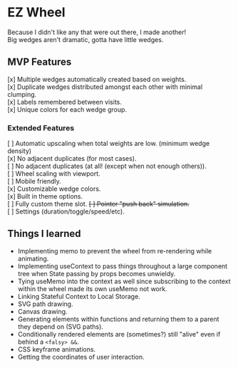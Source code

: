 # EZ Wheel
Because I didn't like any that were out there, I made another!  
Big wedges aren't dramatic, gotta have little wedges.  

## MVP Features
[x] Multiple wedges automatically created based on weights.  
[x] Duplicate wedges distributed amongst each other with minimal clumping.  
[x] Labels remembered between visits.  
[x] Unique colors for each wedge group.  

### Extended Features
[ ] Automatic upscaling when total weights are low. (minimum wedge density)  
[x] No adjacent duplicates (for most cases).  
[ ] No adjacent duplicates (at all! (except when not enough others)).  
[ ] Wheel scaling with viewport.  
[ ] Mobile friendly.  
[x] Customizable wedge colors.  
[x] Built in theme options.  
[ ] Fully custom theme slot.
~~[ ] Pointer "push back" simulation.~~  
[ ] Settings (duration/toggle/speed/etc).

## Things I learned
- Implementing memo to prevent the wheel from re-rendering while animating.
- Implementing useContext to pass things throughout a large component tree when State passing by props becomes unwieldy.
- Tying useMemo into the context as well since subscribing to the context within the wheel made its own useMemo not work.
- Linking Stateful Context to Local Storage.
- SVG path drawing.
- Canvas drawing.  
- Generating elements within functions and returning them to a parent they depend on (SVG paths).  
- Conditionally rendered elements are (sometimes?) still "alive" even if behind a `<falsy> &&`.
- CSS keyframe animations.
- Getting the coordinates of user interaction.
